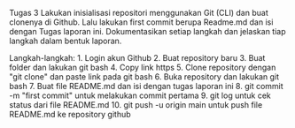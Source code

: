 Tugas 3 Lakukan inisialisasi repositori menggunakan Git (CLI) dan buat
clonenya di Github. Lalu lakukan first commit berupa Readme.md dan isi
dengan Tugas laporan ini. Dokumentasikan setiap langkah dan jelaskan
tiap langkah dalam bentuk laporan.

Langkah-langkah: 1. Login akun Github 2. Buat repository baru 3. Buat
folder dan lakukan git bash 4. Copy link https 5. Clone repository
dengan "git clone" dan paste link pada git bash 6. Buka repository dan
lakukan git bash 7. Buat file README.md dan isi dengan tugas laporan ini
8. git commit -m "first commit" untuk melakukan commit pertama 9. git
log untuk cek status dari file README.md 10. git push -u origin main
untuk push file README.md ke repository github

